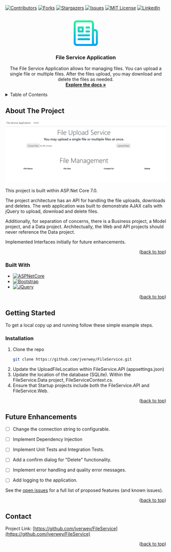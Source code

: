 <a name="readme-top"></a>


[![Contributors][contributors-shield]][contributors-url]
[![Forks][forks-shield]][forks-url]
[![Stargazers][stars-shield]][stars-url]
[![Issues][issues-shield]][issues-url]
[![MIT License][license-shield]][license-url]
[![LinkedIn][linkedin-shield]][linkedin-url]



<!-- PROJECT LOGO -->
<br />
<div align="center">
  <a href="https://github.com/jverwey/FileService">
    <img src="_readme/logo.png" alt="Logo" width="80" height="80">
  </a>

<h3 align="center">File Service Application</h3>

  <p align="center">
    The File Service Application allows for managing files.  You can upload a single file or multiple files.  After the files upload, you may download and delete the files as needed.
    <br />
    <a href="https://github.com/jverwey/FileService"><strong>Explore the docs »</strong></a>
  </p>
</div>



<!-- TABLE OF CONTENTS -->
<details>
  <summary>Table of Contents</summary>
  <ol>
    <li>
      <a href="#about-the-project">About The Project</a>
      <ul>
        <li><a href="#built-with">Built With</a></li>
      </ul>
    </li>
    <li>
      <a href="#getting-started">Getting Started</a>
      <ul>
        <li><a href="#installation">Installation</a></li>
      </ul>
    </li>
    <li><a href="#Future-Enhancements">Future Enhancements</a></li>
    <li><a href="#contact">Contact</a></li>
  </ol>
</details>



<!-- ABOUT THE PROJECT -->
## About The Project

[![Product Name Screen Shot][product-screenshot]](https://example.com)

<p>This project is built within ASP.Net Core 7.0.</p>

<p>The project architecture has an API for handling the file uploads, downloads and deletes.  The web application was built to demonstrate AJAX calls with jQuery to upload, download and delete files.</p>

<p>Additionally, for separation of concerns, there is a Business project, a Model project, and a Data project.  Architectually, the Web and API projects should never reference the Data project.</p>

<p>Implemented Interfaces initially for future enhancements.

<p align="right">(<a href="#readme-top">back to top</a>)</p>



### Built With

* [![ASPNetCore][ASP.Net Core]][ASPNetCore-url]
* [![Bootstrap][Bootstrap.com]][Bootstrap-url]
* [![JQuery][JQuery.com]][JQuery-url]

<p align="right">(<a href="#readme-top">back to top</a>)</p>



<!-- GETTING STARTED -->
## Getting Started

To get a local copy up and running follow these simple example steps.


### Installation

1. Clone the repo
   ```sh
   git clone https://github.com/jverwey/FileService.git
   ```
2. Update the UploadFileLocation within FileService.API (appsettings.json)
3. Update the location of the database (SQLite).  Within the FileService.Data project, FileServiceContext.cs.
4. Ensure that Startup projects include both the FileService.API and FileService.Web.

<p align="right">(<a href="#readme-top">back to top</a>)</p>


<!-- FUTURE ENHANCEMENTS -->
## Future Enhancements

- [ ] Change the connection string to configurable.
- [ ] Implement Dependency Injection
- [ ] Implement Unit Tests and Integration Tests.
- [ ] Add a confirm dialog for "Delete" functionality.
- [ ] Implement error handling and quality error messages.
- [ ] Add logging to the application.


See the [open issues](https://github.com/jverwey/FileService/issues) for a full list of proposed features (and known issues).

<p align="right">(<a href="#readme-top">back to top</a>)</p>



<!-- CONTACT -->
## Contact

Project Link: [https://github.com/jverwey/FileService](https://github.com/jverwey/FileService)

<p align="right">(<a href="#readme-top">back to top</a>)</p>




<!-- MARKDOWN LINKS & IMAGES -->
<!-- https://www.markdownguide.org/basic-syntax/#reference-style-links -->
[contributors-shield]: https://img.shields.io/github/contributors/jverwey/FileService.svg?style=for-the-badge
[contributors-url]: https://github.com/jverwey/FileService/graphs/contributors
[forks-shield]: https://img.shields.io/github/forks/jverwey/FileService.svg?style=for-the-badge
[forks-url]: https://github.com/jverwey/FileService/network/members
[stars-shield]: https://img.shields.io/github/stars/jverwey/FileService.svg?style=for-the-badge
[stars-url]: https://github.com/jverwey/FileService/stargazers
[issues-shield]: https://img.shields.io/github/issues/jverwey/FileService.svg?style=for-the-badge
[issues-url]: https://github.com/jverwey/FileService/issues
[license-shield]: https://img.shields.io/github/license/jverwey/FileService.svg?style=for-the-badge
[license-url]: https://github.com/jverwey/FileService/blob/master/LICENSE.txt
[linkedin-shield]: https://img.shields.io/badge/-LinkedIn-black.svg?style=for-the-badge&logo=linkedin&colorB=555
[linkedin-url]: https://linkedin.com/in/jeremy-verwey
[product-screenshot]: _readme/screenshot.png
[ASP.Net Core]: https://aspnetboilerplate.com/images/logos/tools/net-core.png
[ASPNetCore-url]: https://learn.microsoft.com/en-us/aspnet/core/introduction-to-aspnet-core?view=aspnetcore-7.0
[Bootstrap.com]: https://img.shields.io/badge/Bootstrap-563D7C?style=for-the-badge&logo=bootstrap&logoColor=white
[Bootstrap-url]: https://getbootstrap.com
[JQuery.com]: https://img.shields.io/badge/jQuery-0769AD?style=for-the-badge&logo=jquery&logoColor=white
[JQuery-url]: https://jquery.com 
